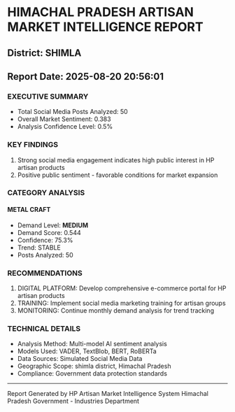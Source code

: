 # HIMACHAL PRADESH ARTISAN MARKET INTELLIGENCE REPORT
## District: SHIMLA
## Report Date: 2025-08-20 20:56:01

### EXECUTIVE SUMMARY
- Total Social Media Posts Analyzed: 50
- Overall Market Sentiment: 0.383
- Analysis Confidence Level: 0.5%

### KEY FINDINGS
1. Strong social media engagement indicates high public interest in HP artisan products
2. Positive public sentiment - favorable conditions for market expansion

### CATEGORY ANALYSIS

#### METAL CRAFT
- Demand Level: **MEDIUM**
- Demand Score: 0.544
- Confidence: 75.3%
- Trend: STABLE
- Posts Analyzed: 50

### RECOMMENDATIONS
1. DIGITAL PLATFORM: Develop comprehensive e-commerce portal for HP artisan products
2. TRAINING: Implement social media marketing training for artisan groups
3. MONITORING: Continue monthly demand analysis for trend tracking

### TECHNICAL DETAILS
- Analysis Method: Multi-model AI sentiment analysis
- Models Used: VADER, TextBlob, BERT, RoBERTa
- Data Sources: Simulated Social Media Data
- Geographic Scope: shimla district, Himachal Pradesh
- Compliance: Government data protection standards

---
Report Generated by HP Artisan Market Intelligence System
Himachal Pradesh Government - Industries Department
